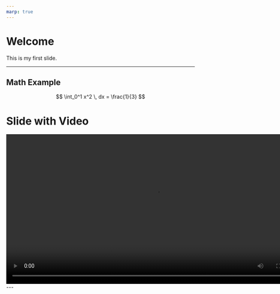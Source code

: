```yaml
---
marp: true
---
```


# Welcome

This is my first slide.

---

## Math Example

$$
\int_0^1 x^2 \, dx = \frac{1}{3}
$$
# Slide with Video

<video controls width="800">
  <source src="video.mp4" type="video/mp4">
  Your browser doesn’t support this video tag.
</video>
---
